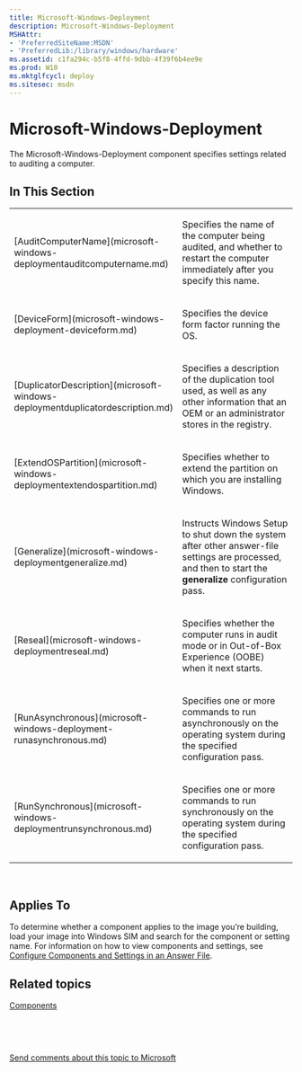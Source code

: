 ```yaml
---
title: Microsoft-Windows-Deployment
description: Microsoft-Windows-Deployment
MSHAttr:
- 'PreferredSiteName:MSDN'
- 'PreferredLib:/library/windows/hardware'
ms.assetid: c1fa294c-b5f8-4ffd-9dbb-4f39f6b4ee9e
ms.prod: W10
ms.mktglfcycl: deploy
ms.sitesec: msdn
---
```


# Microsoft-Windows-Deployment


The Microsoft-Windows-Deployment component specifies settings related to auditing a computer.

## In This Section


<table>
<colgroup>
<col width="50%" />
<col width="50%" />
</colgroup>
<tbody>
<tr class="odd">
<td><p>[AuditComputerName](microsoft-windows-deploymentauditcomputername.md)</p></td>
<td><p>Specifies the name of the computer being audited, and whether to restart the computer immediately after you specify this name.</p></td>
</tr>
<tr class="even">
<td><p>[DeviceForm](microsoft-windows-deployment-deviceform.md)</p></td>
<td><p>Specifies the device form factor running the OS.</p></td>
</tr>
<tr class="odd">
<td><p>[DuplicatorDescription](microsoft-windows-deploymentduplicatordescription.md)</p></td>
<td><p>Specifies a description of the duplication tool used, as well as any other information that an OEM or an administrator stores in the registry.</p></td>
</tr>
<tr class="even">
<td><p>[ExtendOSPartition](microsoft-windows-deploymentextendospartition.md)</p></td>
<td><p>Specifies whether to extend the partition on which you are installing Windows.</p></td>
</tr>
<tr class="odd">
<td><p>[Generalize](microsoft-windows-deploymentgeneralize.md)</p></td>
<td><p>Instructs Windows Setup to shut down the system after other answer-file settings are processed, and then to start the <strong>generalize</strong> configuration pass.</p></td>
</tr>
<tr class="even">
<td><p>[Reseal](microsoft-windows-deploymentreseal.md)</p></td>
<td><p>Specifies whether the computer runs in audit mode or in Out-of-Box Experience (OOBE) when it next starts.</p></td>
</tr>
<tr class="odd">
<td><p>[RunAsynchronous](microsoft-windows-deployment-runasynchronous.md)</p></td>
<td><p>Specifies one or more commands to run asynchronously on the operating system during the specified configuration pass.</p></td>
</tr>
<tr class="even">
<td><p>[RunSynchronous](microsoft-windows-deploymentrunsynchronous.md)</p></td>
<td><p>Specifies one or more commands to run synchronously on the operating system during the specified configuration pass.</p></td>
</tr>
</tbody>
</table>

 

## Applies To


To determine whether a component applies to the image you’re building, load your image into Windows SIM and search for the component or setting name. For information on how to view components and settings, see [Configure Components and Settings in an Answer File](https://msdn.microsoft.com/library/windows/hardware/dn915078).

## Related topics


[Components](components-b-unattend.md)

 

 

[Send comments about this topic to Microsoft](mailto:wsddocfb@microsoft.com?subject=Documentation%20feedback%20%5Bp_unattend\p_unattend%5D:%20Microsoft-Windows-Deployment%20%20RELEASE:%20%2810/3/2016%29&body=%0A%0APRIVACY%20STATEMENT%0A%0AWe%20use%20your%20feedback%20to%20improve%20the%20documentation.%20We%20don't%20use%20your%20email%20address%20for%20any%20other%20purpose,%20and%20we'll%20remove%20your%20email%20address%20from%20our%20system%20after%20the%20issue%20that%20you're%20reporting%20is%20fixed.%20While%20we're%20working%20to%20fix%20this%20issue,%20we%20might%20send%20you%20an%20email%20message%20to%20ask%20for%20more%20info.%20Later,%20we%20might%20also%20send%20you%20an%20email%20message%20to%20let%20you%20know%20that%20we've%20addressed%20your%20feedback.%0A%0AFor%20more%20info%20about%20Microsoft's%20privacy%20policy,%20see%20http://privacy.microsoft.com/default.aspx. "Send comments about this topic to Microsoft")





